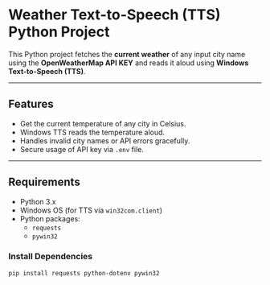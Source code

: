 # Weather Text-to-Speech (TTS) Python Project

This Python project fetches the **current weather** of any input city name using the **OpenWeatherMap API KEY** and reads it aloud using **Windows Text-to-Speech (TTS)**.

---

## Features

- Get the current temperature of any city in Celsius.
- Windows TTS reads the temperature aloud.
- Handles invalid city names or API errors gracefully.
- Secure usage of API key via `.env` file.

---

## Requirements

- Python 3.x
- Windows OS (for TTS via `win32com.client`)
- Python packages:
  - `requests`
  - `pywin32`

### Install Dependencies

```bash
pip install requests python-dotenv pywin32
